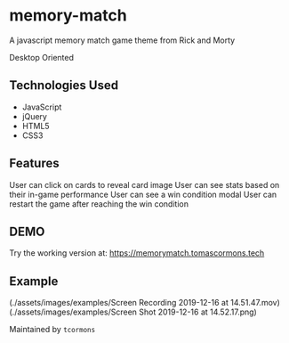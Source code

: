 # memory-match
A javascript memory match game theme from Rick and Morty 

Desktop Oriented

## Technologies Used

- JavaScript
- jQuery
- HTML5
- CSS3

## Features
User can click on cards to reveal card image
User can see stats based on their in-game performance 
User can see a win condition modal 
User can restart the game after reaching the win condition

## DEMO
Try the working version at: https://memorymatch.tomascormons.tech

## Example 

(./assets/images/examples/Screen Recording 2019-12-16 at 14.51.47.mov)
(./assets/images/examples/Screen Shot 2019-12-16 at 14.52.17.png)


Maintained by `tcormons` 
